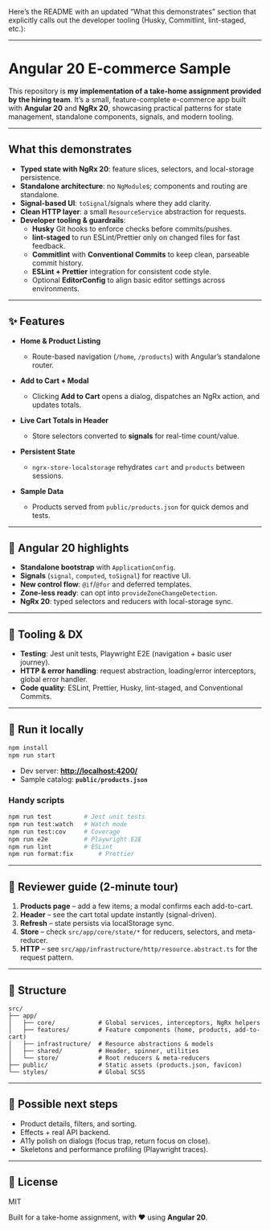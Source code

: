 Here’s the README with an updated “What this demonstrates” section that explicitly calls out the developer tooling (Husky, Commitlint, lint-staged, etc.):

---

# Angular 20 E-commerce Sample

This repository is **my implementation of a take-home assignment provided by the hiring team**. It’s a small, feature-complete e-commerce app built with **Angular 20** and **NgRx 20**, showcasing practical patterns for state management, standalone components, signals, and modern tooling.

---

## What this demonstrates

- **Typed state with NgRx 20**: feature slices, selectors, and local-storage persistence.
- **Standalone architecture**: no `NgModule`s; components and routing are standalone.
- **Signal-based UI**: `toSignal`/signals where they add clarity.
- **Clean HTTP layer**: a small `ResourceService` abstraction for requests.
- **Developer tooling & guardrails**:
  - **Husky** Git hooks to enforce checks before commits/pushes.
  - **lint-staged** to run ESLint/Prettier only on changed files for fast feedback.
  - **Commitlint** with **Conventional Commits** to keep clean, parseable commit history.
  - **ESLint + Prettier** integration for consistent code style.
  - Optional **EditorConfig** to align basic editor settings across environments.

---

## ✨ Features

- **Home & Product Listing**
  - Route-based navigation (`/home`, `/products`) with Angular’s standalone router.

- **Add to Cart + Modal**
  - Clicking **Add to Cart** opens a dialog, dispatches an NgRx action, and updates totals.

- **Live Cart Totals in Header**
  - Store selectors converted to **signals** for real-time count/value.

- **Persistent State**
  - `ngrx-store-localstorage` rehydrates `cart` and `products` between sessions.

- **Sample Data**
  - Products served from `public/products.json` for quick demos and tests.

---

## 🧠 Angular 20 highlights

- **Standalone bootstrap** with `ApplicationConfig`.
- **Signals** (`signal`, `computed`, `toSignal`) for reactive UI.
- **New control flow**: `@if`/`@for` and deferred templates.
- **Zone-less ready**: can opt into `provideZoneChangeDetection`.
- **NgRx 20**: typed selectors and reducers with local-storage sync.

---

## 🧰 Tooling & DX

- **Testing**: Jest unit tests, Playwright E2E (navigation + basic user journey).
- **HTTP & error handling**: request abstraction, loading/error interceptors, global error handler.
- **Code quality**: ESLint, Prettier, Husky, lint-staged, and Conventional Commits.

---

## 🚀 Run it locally

```bash
npm install
npm run start
```

- Dev server: **[http://localhost:4200/](http://localhost:4200/)**
- Sample catalog: **`public/products.json`**

### Handy scripts

```bash
npm run test         # Jest unit tests
npm run test:watch   # Watch mode
npm run test:cov     # Coverage
npm run e2e          # Playwright E2E
npm run lint         # ESLint
npm run format:fix       # Prettier
```

---

## 🧭 Reviewer guide (2-minute tour)

1. **Products page** – add a few items; a modal confirms each add-to-cart.
2. **Header** – see the cart total update instantly (signal-driven).
3. **Refresh** – state persists via localStorage sync.
4. **Store** – check `src/app/core/state/*` for reducers, selectors, and meta-reducer.
5. **HTTP** – see `src/app/infrastructure/http/resource.abstract.ts` for the request pattern.

---

## 📂 Structure

```
src/
├── app/
│   ├── core/            # Global services, interceptors, NgRx helpers
│   ├── features/        # Feature components (home, products, add-to-cart)
│   ├── infrastructure/  # Resource abstractions & models
│   ├── shared/          # Header, spinner, utilities
│   └── store/           # Root reducers & meta-reducers
├── public/              # Static assets (products.json, favicon)
└── styles/              # Global SCSS
```

---

## 🔮 Possible next steps

- Product details, filters, and sorting.
- Effects + real API backend.
- A11y polish on dialogs (focus trap, return focus on close).
- Skeletons and performance profiling (Playwright traces).

---

## 📝 License

MIT

Built for a take-home assignment, with ❤️ using **Angular 20**.
